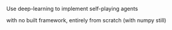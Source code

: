 Use deep-learning to implement self-playing agents

with no built framework, entirely from scratch (with numpy still)


